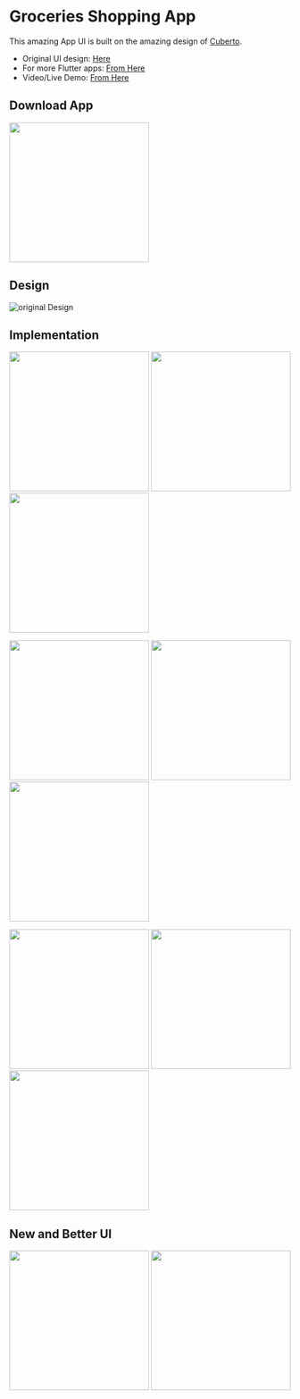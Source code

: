 # Groceries Shopping App

This amazing App UI is built on the amazing design of [Cuberto](https://dribbble.com/cuberto "Cuberto").


- Original UI design: [Here](https://dribbble.com/shots/6120171-Groceries-Shopping-App-Interaction "Original Design URL")
- For more Flutter apps: [From Here](https://github.com/AhmedAbouelkher "profile")
- Video/Live Demo: [From Here](https://youtu.be/Um_O8Bpl7Yo "Demo")  

## Download App
<a href="https://github.com/AhmedAbouelkher/groceries-shopping-flutter-app/releases/download/1.0.1/Groceries.Shopping.apk"><img src="https://playerzon.com/asset/download.png" width="250"></img></a>

## Design
<!-- original_design.gif -->
![original Design](https://github.com/AhmedAbouelkher/groceries-shopping-flutter-app/blob/master/screenshots/original_design.gif "Design")

## Implementation

<img src="screenshots/screenshot_6.png" width="250"> <img src="screenshots/screenshot_1.png" width="250">  <img src="screenshots/screenshot_2.png" width="250">  

<img src="screenshots/screenshot_5.png" width="250">   <img src="screenshots/screenshot_4.png" width="250">    <img src="screenshots/screenshot_3.png" width="250">

<img src="screenshots/screenshot_7.png" width="250">   <img src="screenshots/screenshot_9.png" width="250"> <img src="screenshots/screenshot_8.png" width="250">

## New and Better UI
<img src="screenshots/screenshot10_new.png" width="250"> <img src="screenshots/screenshot11_new.png" width="250">